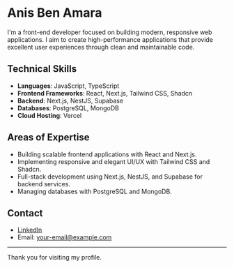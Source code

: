 # Anis Ben Amara

I'm a front-end developer focused on building modern, responsive web applications. I aim to create high-performance applications that provide excellent user experiences through clean and maintainable code.

## Technical Skills

- **Languages**: JavaScript, TypeScript
- **Frontend Frameworks**: React, Next.js, Tailwind CSS, Shadcn
- **Backend**: Next.js, NestJS, Supabase
- **Databases**: PostgreSQL, MongoDB
- **Cloud Hosting**: Vercel

## Areas of Expertise

- Building scalable frontend applications with React and Next.js.
- Implementing responsive and elegant UI/UX with Tailwind CSS and Shadcn.
- Full-stack development using Next.js, NestJS, and Supabase for backend services.
- Managing databases with PostgreSQL and MongoDB.

## Contact

- [LinkedIn](https://www.linkedin.com/in/anis-ben-amara/)
- Email: [your-email@example.com](mailto:anis.b.amara@gmail.com)

---

Thank you for visiting my profile.
